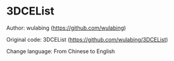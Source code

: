 # 3DCEList
Author: wulabing (https://github.com/wulabing)

Original code: 3DCEList (https://github.com/wulabing/3DCEList)

Change language: From Chinese to English
